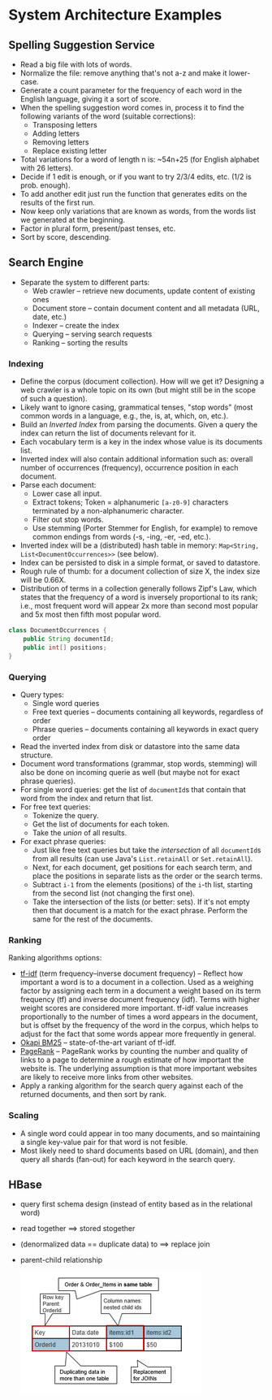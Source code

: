 # System Architecture Examples

## Spelling Suggestion Service

- Read a big file with lots of words.
- Normalize the file: remove anything that's not a-z and make it lower-case.
- Generate a count parameter for the frequency of each word in the English language, giving it a sort of score.
- When the spelling suggestion word comes in, process it to find the following variants of the word (suitable corrections):
    - Transposing letters
    - Adding letters
    - Removing letters
    - Replace existing letter
- Total variations for a word of length n is: ~54n+25 (for English alphabet with 26 letters).
- Decide if 1 edit is enough, or if you want to try 2/3/4 edits, etc. (1/2 is prob. enough).
- To add another edit just run the function that generates edits on the results of the first run.
- Now keep only variations that are known as words, from the words list we generated at the beginning.
- Factor in plural form, present/past tenses, etc.
- Sort by score, descending.

## Search Engine

- Separate the system to different parts:
    - Web crawler – retrieve new documents, update content of existing ones
    - Document store – contain document content and all metadata (URL, date, etc.)
    - Indexer – create the index
    - Querying – serving search requests
    - Ranking – sorting the results

### Indexing

- Define the corpus (document collection). How will we get it? Designing a web crawler is a whole topic on its own (but might still be in the scope of such a question).
- Likely want to ignore casing, grammatical tenses, "stop words" (most common words in a language, e.g., the, is, at, which, on, etc.).
- Build an *Inverted Index* from parsing the documents. Given a query the index can return the list of documents relevant for it.
- Each vocabulary term is a key in the index whose value is its documents list.
- Inverted index will also contain additional information such as: overall number of occurrences (frequency), occurrence position in each document.
- Parse each document:
    - Lower case all input.
    - Extract tokens; Token = alphanumeric `[a-z0-9]` characters terminated by a non-alphanumeric character.
    - Filter out stop words.
    - Use stemming (Porter Stemmer for English, for example) to remove common endings from words (-s, -ing, -er, -ed, etc.).
- Inverted index will be a (distributed) hash table in memory: `Map<String, List<DocumentOccurrences>>` (see below).
- Index can be persisted to disk in a simple format, or saved to datastore.
- Rough rule of thumb: for a document collection of size X, the index size will be 0.66X.
- Distribution of terms in a collection generally follows Zipf's Law, which states that the frequency of a word is inversely proportional to its rank; i.e., most frequent word will appear 2x more than second most popular and 5x most then fifth most popular word.

```java
class DocumentOccurrences {
    public String documentId;
    public int[] positions;
}
```

### Querying

- Query types:
    - Single word queries
    - Free text queries – documents containing all keywords, regardless of order
    - Phrase queries – documents containing all keywords in exact query order
- Read the inverted index from disk or datastore into the same data structure.
- Document word transformations (grammar, stop words, stemming) will also be done on incoming querie as well (but maybe not for exact phrase queries).
- For single word queries: get the list of `documentId`s that contain that word from the index and return that list.
- For free text queries:
    - Tokenize the query.
    - Get the list of documents for each token.
    - Take the *union* of all results.
- For exact phrase queries:
    - Just like free text queries but take the *intersection* of all `documentId`s from all results (can use Java's `List.retainAll` or `Set.retainAll`).
    - Next, for each document, get positions for each search term, and place the positions in separate lists as the order or the search terms.
    - Subtract `i-1` from the elements (positions) of the `i`-th list, starting from the second list (not changing the first one).
    - Take the intersection of the lists (or better: sets). If it's not empty then that document is a match for the exact phrase. Perform the same for the rest of the documents.

### Ranking

Ranking algorithms options:
- [tf-idf](https://en.wikipedia.org/wiki/Tf%E2%80%93idf) (term frequency–inverse document frequency) – Reflect how important a word is to a document in a collection. Used as a weighing factor by assigning each term in a document a weight based on its term frequency (tf) and inverse document frequency (idf). Terms with higher weight scores are considered more important. tf-idf value increases proportionally to the number of times a word appears in the document, but is offset by the frequency of the word in the corpus, which helps to adjust for the fact that some words appear more frequently in general.
- [Okapi BM25](http://en.wikipedia.org/wiki/Okapi_BM25) – state-of-the-art variant of tf-idf.
- [PageRank](http://en.wikipedia.org/wiki/PageRank) – PageRank works by counting the number and quality of links to a page to determine a rough estimate of how important the website is. The underlying assumption is that more important websites are likely to receive more links from other websites.
- Apply a ranking algorithm for the search query against each of the returned documents, and then sort by rank.

### Scaling

- A single word could appear in too many documents, and so maintaining a single key-value pair for that word is not fesible.
- Most likely need to shard documents based on URL (domain), and then query all shards (fan-out) for each keyword in the search query.

## HBase
- query first schema design (instead of entity based as in the relational word)
- read together ==> stored stogether
- (denormalized data == duplicate data) to ==> replace join
- parent-child relationship

  ![HBase parent child relationship](../img/hbase-parent-nested-child-relationship-modeling.png)
